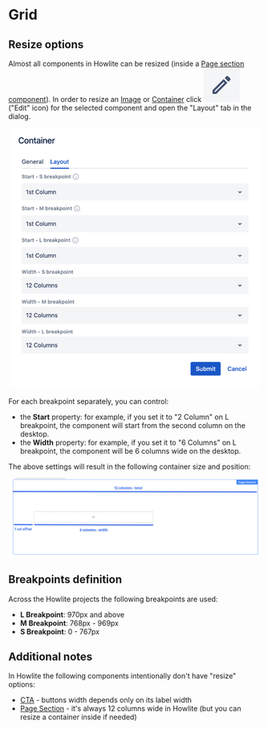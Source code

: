 # Grid

## Resize options
Almost all components in Howlite can be resized (inside a [Page section component](../page-section)).
In order to resize an [Image](../image) or [Container](../container) click <img class="image--inline" src="../images/edit-icon.jpg" alt="Edit icon"> ("Edit" icon) for the selected component and open the "Layout" tab in the dialog.

<p align="center" width="100%">
    <img class="image--with-border" src="./resize.jpg" alt="Grid options" width="500px">
</p>

For each breakpoint separately, you can control:

  - the **Start** property: for example, if you set it to "2 Column" on L breakpoint, the component will start from the second column on the desktop.
  - the **Width** property: for example, if you set it to "6 Columns" on L breakpoint, the component will be 6 columns wide on the desktop.

The above settings will result in the following container size and position:

<p align="center" width="100%">
    <img class="image--with-border" src="./container-resized.jpg" alt="Resized container">
</p>

## Breakpoints definition

Across the Howlite projects the following breakpoints are used:

- **L Breakpoint**: 970px and above
- **M Breakpoint**: 768px - 969px
- **S Breakpoint**: 0 - 767px

## Additional notes

In Howlite the following components intentionally don't have "resize" options:

- [CTA](../cta) - buttons width depends only on its label width
- [Page Section](../page-section) - it's always 12 columns wide in Howlite (but you can resize a container inside if needed)